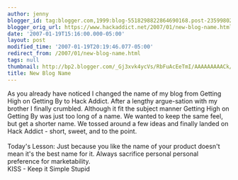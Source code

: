 ```yaml
---
author: jenny
blogger_id: tag:blogger.com,1999:blog-5518298822864690168.post-2359980293451886088
blogger_orig_url: https://www.hackaddict.net/2007/01/new-blog-name.html
date: '2007-01-19T15:16:00.000-05:00'
layout: post
modified_time: '2007-01-19T20:19:46.077-05:00'
redirect_from: /2007/01/new-blog-name.html
tags: null
thumbnail: http://bp2.blogger.com/_Gj3xvk4ycVs/RbFuAcEeTmI/AAAAAAAAACk/1-MppiSpnPM/s72-c/Pill.jpg
title: New Blog Name
---
```


<img alt="" border="0" id="BLOGGER_PHOTO_ID_5021916013308825186" src="{{ site.url }}/assets/images/2007-01-19-image-0000.jpg" style="margin: 0pt 0pt 10px 10px; float: right; "/>As you already have noticed I changed the name of my blog from Getting High on Getting By to Hack Addict.  After a  lengthy argue-sation  with my brother I finally crumbled.   Although it fit the subject manner Getting High on Getting By was just too long of a name.  We wanted to keep the same feel, but get a shorter name.  We tossed around a few ideas and finally landed on Hack Addict - short, sweet, and to the point.<br/><br/>Today's Lesson:  Just because you like the name of your product doesn't mean it's the best name for it.  Always sacrifice personal personal preference for marketability.<br/>KISS - Keep it Simple Stupid
